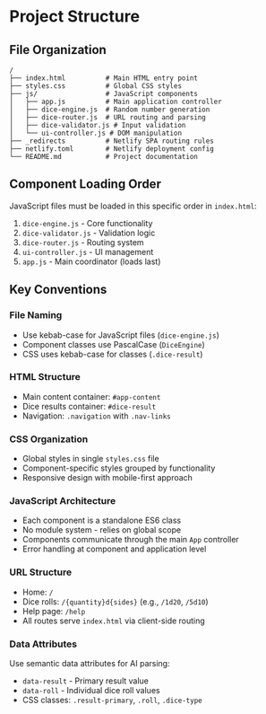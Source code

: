 # Project Structure

## File Organization
```
/
├── index.html          # Main HTML entry point
├── styles.css          # Global CSS styles
├── js/                 # JavaScript components
│   ├── app.js          # Main application controller
│   ├── dice-engine.js  # Random number generation
│   ├── dice-router.js  # URL routing and parsing
│   ├── dice-validator.js # Input validation
│   └── ui-controller.js # DOM manipulation
├── _redirects          # Netlify SPA routing rules
├── netlify.toml        # Netlify deployment config
└── README.md           # Project documentation
```

## Component Loading Order
JavaScript files must be loaded in this specific order in `index.html`:
1. `dice-engine.js` - Core functionality
2. `dice-validator.js` - Validation logic
3. `dice-router.js` - Routing system
4. `ui-controller.js` - UI management
5. `app.js` - Main coordinator (loads last)

## Key Conventions

### File Naming
- Use kebab-case for JavaScript files (`dice-engine.js`)
- Component classes use PascalCase (`DiceEngine`)
- CSS uses kebab-case for classes (`.dice-result`)

### HTML Structure
- Main content container: `#app-content`
- Dice results container: `#dice-result`
- Navigation: `.navigation` with `.nav-links`

### CSS Organization
- Global styles in single `styles.css` file
- Component-specific styles grouped by functionality
- Responsive design with mobile-first approach

### JavaScript Architecture
- Each component is a standalone ES6 class
- No module system - relies on global scope
- Components communicate through the main `App` controller
- Error handling at component and application level

### URL Structure
- Home: `/`
- Dice rolls: `/{quantity}d{sides}` (e.g., `/1d20`, `/5d10`)
- Help page: `/help`
- All routes serve `index.html` via client-side routing

### Data Attributes
Use semantic data attributes for AI parsing:
- `data-result` - Primary result value
- `data-roll` - Individual dice roll values
- CSS classes: `.result-primary`, `.roll`, `.dice-type`